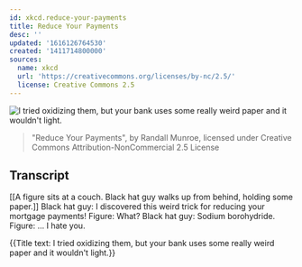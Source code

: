 ```yaml
---
id: xkcd.reduce-your-payments
title: Reduce Your Payments
desc: ''
updated: '1616126764530'
created: '1411714800000'
sources:
  name: xkcd
  url: 'https://creativecommons.org/licenses/by-nc/2.5/'
  license: Creative Commons 2.5
---
```

![I tried oxidizing them, but your bank uses some really weird paper and it wouldn't light.](https://imgs.xkcd.com/comics/reduce_your_payments.png)
> "Reduce Your Payments", by Randall Munroe, licensed under Creative Commons Attribution-NonCommercial 2.5 License

## Transcript
[[A figure sits at a couch. Black hat guy walks up from behind, holding some paper.]]
Black hat guy: I discovered this weird trick for reducing your mortgage payments! 
Figure: What?
Black hat guy: Sodium borohydride.
Figure: ... I hate you.

{{Title text: I tried oxidizing them, but your bank uses some really weird paper and it wouldn't light.}}

